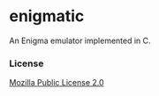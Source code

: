 # enigmatic

An Enigma emulator implemented in C.

### License
[Mozilla Public License 2.0](https://spdx.org/licenses/MPL-2.0.html)
